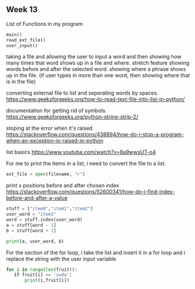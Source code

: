 ## Week 13

List of Functions in my program
~~~python
main()
read_ext_file()
user_input()
~~~


taking a file and allowing the user to input a word and then showing how many times that word shows up 
in a file and where. 
stretch feature
    showing words before and after the selected word. 
    showing where a phrase shows up in the file. (if user types in more than one word, then showing where that is in the file)
    
converting external file to list and seperating words by spaces. 
https://www.geeksforgeeks.org/how-to-read-text-file-into-list-in-python/

documentation for getting rid of symbols.
https://www.geeksforgeeks.org/python-string-strip-2/

stoping at the error when it's raised 
https://stackoverflow.com/questions/438894/how-do-i-stop-a-program-when-an-exception-is-raised-in-python

list basics
https://www.youtube.com/watch?v=8a9wwsUT-o4 <br>

For me to print the items in a list, i need to convert the file to a list.

~~~python
ext_file = open(filename, "r")
~~~

print x positions before and after chosen index
https://stackoverflow.com/questions/52600341/how-do-i-find-index-before-and-after-a-value
~~~python
stuff = ["item0","item1","item2"]
user_word = "item1"
word = stuff.index(user_word)
a = stuff[word - 1]
b = stuff[word + 1]

print(a, user_word, b)
~~~


For the section of the for loop, i take the list and insert it in a for loop and i replace the string with the user input variable.

 ~~~ python
 for i in range(len(fruit)):
    if fruit[i] == 'soda':
        print(i,fruit[i])
~~~

